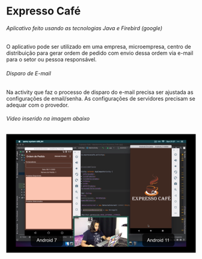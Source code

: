 # Expresso Café 

###### Aplicativo feito usando as tecnologias Java e Firebird (google)

O aplicativo pode ser utilizado em uma empresa, microempresa, centro de distribuição
para gerar ordem de pedido com envio dessa ordem via e-mail para o setor ou pessoa 
responsável.

###### Disparo de E-mail

Na activity que faz o processo de disparo do e-mail precisa ser ajustada as configurações
de email/senha. As configurações de servidores precisam se adequar com o provedor.

###### Video inserido na imagem abaixo
 
[![Clique na imagem para assistir](https://github.com/oliveiradeflavio/android/blob/master/expressocafe/videos-imagens/img.png)](https://youtu.be/03Nt4g73hIk)
